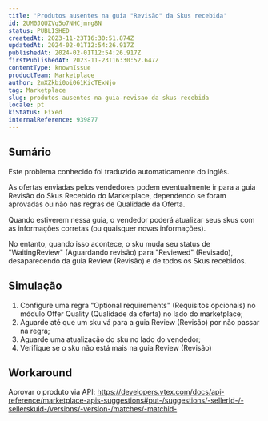 ```yaml
---
title: 'Produtos ausentes na guia "Revisão" da Skus recebida'
id: 2UM0JQUZVq5o7NHCjmrg8N
status: PUBLISHED
createdAt: 2023-11-23T16:30:51.874Z
updatedAt: 2024-02-01T12:54:26.917Z
publishedAt: 2024-02-01T12:54:26.917Z
firstPublishedAt: 2023-11-23T16:30:52.647Z
contentType: knownIssue
productTeam: Marketplace
author: 2mXZkbi0oi061KicTExNjo
tag: Marketplace
slug: produtos-ausentes-na-guia-revisao-da-skus-recebida
locale: pt
kiStatus: Fixed
internalReference: 939877
---
```


## Sumário

<div class="alert alert-info">
  <p>Este problema conhecido foi traduzido automaticamente do inglês.</p>
</div>


As ofertas enviadas pelos vendedores podem eventualmente ir para a guia Revisão do Skus Recebido do Marketplace, dependendo se foram aprovadas ou não nas regras de Qualidade da Oferta.

Quando estiverem nessa guia, o vendedor poderá atualizar seus skus com as informações corretas (ou quaisquer novas informações).

No entanto, quando isso acontece, o sku muda seu status de "WaitingReview" (Aguardando revisão) para "Reviewed" (Revisado), desaparecendo da guia Review (Revisão) e de todos os Skus recebidos.

## Simulação



1. Configure uma regra "Optional requirements" (Requisitos opcionais) no módulo Offer Quality (Qualidade da oferta) no lado do marketplace;
2. Aguarde até que um sku vá para a guia Review (Revisão) por não passar na regra;
3. Aguarde uma atualização do sku no lado do vendedor;
4. Verifique se o sku não está mais na guia Review (Revisão)



## Workaround


Aprovar o produto via API: https://developers.vtex.com/docs/api-reference/marketplace-apis-suggestions#put-/suggestions/-sellerId-/-sellerskuid-/versions/-version-/matches/-matchid-





